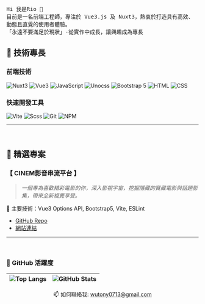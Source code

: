 <p align="left">

 
  <samp>
 Hi 我是Rio 👋 <br />
 目前是一名前端工程師，專注於 Vue3.js 及 Nuxt3，熱衷於打造具有高效、動態且直覺的使用者體驗。<br/>
「永遠不要滿足於現狀」-從實作中成長，讓興趣成為專長
  </samp>
</p>

## 🔷 技術專長

### 前端技術
![Nuxt3](https://img.shields.io/badge/nuxt3-%2300DC82?style=for-the-badge&logo=nuxt&logoColor=%23000)
![Vue3](https://img.shields.io/badge/Vue3-%234FC08D?style=for-the-badge&logo=vuedotjs&logoColor=%23fff)
![JavaScript](https://img.shields.io/badge/JavaScript-%23F7DF1E?style=for-the-badge&logo=javascript&logoColor=%23000000)
![Unocss](https://img.shields.io/badge/unocss-%23333333?style=for-the-badge&logo=unocss)
![Bootstrap 5](https://img.shields.io/badge/Bootstrap5-7952B3?style=for-the-badge&logo=bootstrap&logoColor=white)
![HTML](https://img.shields.io/badge/HTML-E34F26?style=for-the-badge&logo=html5&logoColor=white)
![CSS](https://img.shields.io/badge/CSS-1572B6?style=for-the-badge&logo=css3&logoColor=white)

### 快速開發工具
![Vite](https://img.shields.io/badge/vite-%23646CFF.svg?style=for-the-badge&logo=vite&logoColor=white)
![Scss](https://img.shields.io/badge/sass-%23CC6699?style=for-the-badge&logo=sass&logoColor=white)
![Git](https://img.shields.io/badge/git-%23F05033.svg?style=for-the-badge&logo=git&logoColor=white)
![NPM](https://img.shields.io/badge/NPM-CB3837?style=for-the-badge&logo=npm&logoColor=white)

---
<br />

## 🔷 精選專案
### **【 CINEM影音串流平台 】** <br />
> *一個專為喜歡精彩電影的你，深入影視宇宙，挖掘隱藏的寶藏電影與話題影集，帶來全新視覺享受。*

📌 主要技術：Vue3 Options API, Bootstrap5, Vite, ESLint
* [GitHub Repo](https://github.com/wei-1539/vue2024_week08)<br />
* [網站連結](https://wei-1539.github.io/vue2024_week08/#/)<br />

---

<br />

### 🔷 GitHub 活躍度

| ![Top Langs](https://github-readme-stats.vercel.app/api/top-langs?username=wei-1539&show_icons=true&locale=en&layout=compact&hide_border=true) | ![GitHub Stats](https://github-readme-stats.vercel.app/api?username=wei-1539&show_icons=true&locale=en&hide_border=true) |
|:-------------------:|:------------:|










<p align='center'>
   📫 如何聯絡我: <a href='mailto:wutony0713@gmail.com'>wutony0713@gmail.com</a>
</p>

<!--
**wei-1539/wei-1539** is a ✨ _special_ ✨ repository because its `README.md` (this file) appears on your GitHub profile.

Here are some ideas to get you started:

- 🔭 I’m currently working on ...
- 🌱 I’m currently learning ...
- 👯 I’m looking to collaborate on ...
- 🤔 I’m looking for help with ...
- 💬 Ask me about ...
- 📫 How to reach me: ...
- 😄 Pronouns: ...
- ⚡ Fun fact: ...
-->
